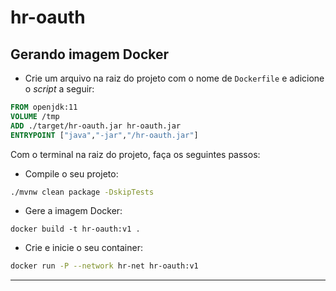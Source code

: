 # hr-oauth

## Gerando imagem Docker

- Crie um arquivo na raiz do projeto com o nome de `Dockerfile` e adicione o _script_ a seguir:
``` Dockerfile
FROM openjdk:11
VOLUME /tmp
ADD ./target/hr-oauth.jar hr-oauth.jar
ENTRYPOINT ["java","-jar","/hr-oauth.jar"]
```

Com o terminal na raiz do projeto, faça os seguintes passos:

- Compile o seu projeto:
``` bash
./mvnw clean package -DskipTests
```

- Gere a imagem Docker:
```
docker build -t hr-oauth:v1 .
```

- Crie e inicie o seu container:
``` bash
docker run -P --network hr-net hr-oauth:v1
```

---
